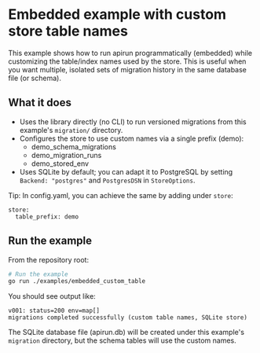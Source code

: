 # Embedded example with custom store table names

This example shows how to run apirun programmatically (embedded) while customizing the table/index names used by the store. This is useful when you want multiple, isolated sets of migration history in the same database file (or schema).

## What it does
- Uses the library directly (no CLI) to run versioned migrations from this example's `migration/` directory.
- Configures the store to use custom names via a single prefix (demo):
  - demo_schema_migrations
  - demo_migration_runs
  - demo_stored_env
- Uses SQLite by default; you can adapt it to PostgreSQL by setting `Backend: "postgres"` and `PostgresDSN` in `StoreOptions`.

Tip: In config.yaml, you can achieve the same by adding under `store`:

```
store:
  table_prefix: demo
```

## Run the example

From the repository root:

```bash
# Run the example
go run ./examples/embedded_custom_table
```

You should see output like:

```
v001: status=200 env=map[]
migrations completed successfully (custom table names, SQLite store)
```

The SQLite database file (apirun.db) will be created under this example's `migration` directory, but the schema tables will use the custom names.
